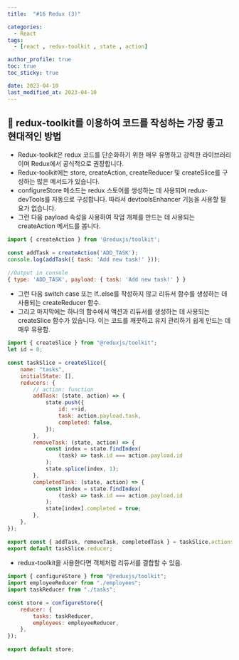 ```yaml
---
title:  "#16 Redux (3)"

categories:
  - React
tags:
  - [react , redux-toolkit , state , action]

author_profile: true
toc: true
toc_sticky: true

date: 2023-04-10
last_modified_at: 2023-04-10
---
```


## 🚀 redux-toolkit를 이용하여 코드를 작성하는 가장 좋고 현대적인 방법

- Redux-toolkit은 redux 코드를 단순화하기 위한 매우 유명하고 강력한 라이브러리이며 Redux에서 공식적으로 권장합니다.
- Redux-toolkit에는 store, createAction, createReducer 및 createSlice를 구성하는 많은 메서드가 있습니다.
- configureStore 메소드는 redux 스토어를 생성하는 데 사용되며 redux-devTools를 자동으로 구성합니다. 따라서 devtoolsEnhancer 기능을 사용할 필요가 없습니다.
- 그런 다음 payload 속성을 사용하여 작업 개체를 만드는 데 사용되는 createAction 메서드를 봅니다.

```jsx
import { createAction } from '@reduxjs/toolkit';
 
const addTask = createAction('ADD_TASK');
console.log(addTask({ task: 'Add new task!' }));
 
//Output in console
{ type: 'ADD_TASK', payload: { task: 'Add new task!' } }
```

- 그런 다음 switch case 또는 If..else를 작성하지 않고 리듀서 함수를 생성하는 데 사용되는 createReducer 함수.
- 그리고 마지막에는 하나의 함수에서 액션과 리듀서를 생성하는 데 사용되는 createSlice 함수가 있습니다. 이는 코드를 깨끗하고 유지 관리하기 쉽게 만드는 데 매우 유용함.

```jsx
import { createSlice } from "@reduxjs/toolkit";
let id = 0;
 
const taskSlice = createSlice({
    name: "tasks",
    initialState: [],
    reducers: {
        // action: function
        addTask: (state, action) => {
            state.push({
                id: ++id,
                task: action.payload.task,
                completed: false,
            });
        },
        removeTask: (state, action) => {
            const index = state.findIndex(
                (task) => task.id === action.payload.id
            );
            state.splice(index, 1);
        },
        completedTask: (state, action) => {
            const index = state.findIndex(
                (task) => task.id === action.payload.id
            );
            state[index].completed = true;
        },
    },
});
 
export const { addTask, removeTask, completedTask } = taskSlice.actions;
export default taskSlice.reducer;
```

- redux-toolkit을 사용한다면 객체처럼 리듀서를 결합할 수 있음.

```jsx
import { configureStore } from "@reduxjs/toolkit";
import employeeReducer from "./employees";
import taskReducer from "./tasks";
 
const store = configureStore({
    reducer: {
        tasks: taskReducer,
        employees: employeeReducer,
    },
});
 
export default store;
```